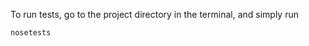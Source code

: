 To run tests, go to the project directory in the terminal, and simply run  
```javascript
nosetests
```  